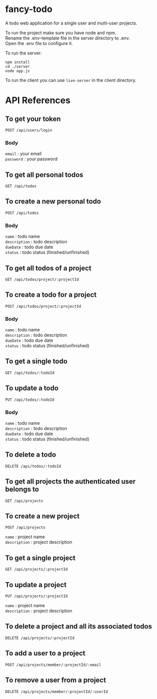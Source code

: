 # fancy-todo

A todo web application for a single user and multi-user projects.

To run the project make sure you have node and npm.  
Rename the .env-template file in the server directory to .env.  
Open the .env file to configure it.  

To run the server:

```
npm install
cd ./server
node app.js
```

To run the client you can use ```live-server``` in the client directory.

# API References

## To get your token
```
POST /api/users/login
```
### Body
```email``` : your email  
```password``` : your password  

## To get all personal todos
```
GET /api/todos
```

## To create a new personal todo
```
POST /api/todos
```
### Body
```name``` : todo name  
```description``` : todo description  
```dueDate``` : todo due date  
```status``` : todo status (finished/unfinished)  

## To get all todos of a project
```
GET /api/todos/project/:projectId
```

## To create a todo for a project
```
POST /api/todos/project/:projectId
```
### Body
```name``` : todo name  
```description``` : todo description  
```dueDate``` : todo due date  
```status``` : todo status (finished/unfinished)  

## To get a single todo
```
GET /api/todos/:todoId
```

## To update a todo
```
PUT /api/todos/:todoId
```
### Body
```name``` : todo name  
```description``` : todo description  
```dueDate``` : todo due date  
```status``` : todo status (finished/unfinished)  

## To delete a todo
```
DELETE /api/todos/:todoId
```

## To get all projects the authenticated user belongs to
```
GET /api/projects
```

## To create a new project
```
POST /api/projects
```
```name``` : project name  
```description``` : project description  

## To get a single project
```
GET /api/projects/:projectId
```

## To update a project
```
PUT /api/projects/:projectId
```
```name``` : project name  
```description``` : project description  

## To delete a project and all its associated todos
```
DELETE /api/projects/:projectId
```

## To add a user to a project
```
POST /api/projects/member/:projectId/:email
```

## To remove a user from a project
```
DELETE /api/projects/member/:projectId/:userId
```


